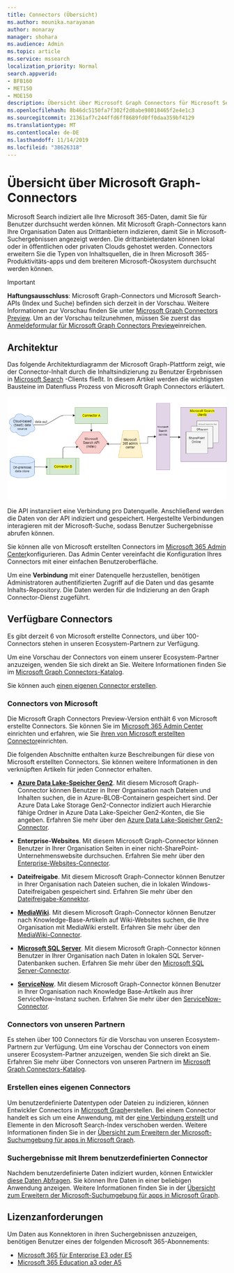 ```yaml
---
title: Connectors (Übersicht)
ms.author: mounika.narayanan
author: monaray
manager: shohara
ms.audience: Admin
ms.topic: article
ms.service: mssearch
localization_priority: Normal
search.appverid:
- BFB160
- MET150
- MOE150
description: Übersicht über Microsoft Graph Connectors für Microsoft Search
ms.openlocfilehash: 8b46dc5150fa7f302f2d8abe98018465f2e4e1c3
ms.sourcegitcommit: 21361af7c244ffd6ff8689fd0ff0daa359bf4129
ms.translationtype: MT
ms.contentlocale: de-DE
ms.lasthandoff: 11/14/2019
ms.locfileid: "38626318"
---
```

# <a name="overview-of-microsoft-graph-connectors"></a>Übersicht über Microsoft Graph-Connectors

Microsoft Search indiziert alle Ihre Microsoft 365-Daten, damit Sie für Benutzer durchsucht werden können. Mit Microsoft Graph-Connectors kann Ihre Organisation Daten aus Drittanbietern indizieren, damit Sie in Microsoft-Suchergebnissen angezeigt werden. Die drittanbieterdaten können lokal oder in öffentlichen oder privaten Clouds gehostet werden. Connectors erweitern Sie die Typen von Inhaltsquellen, die in Ihren Microsoft 365-Produktivitäts-apps und dem breiteren Microsoft-Ökosystem durchsucht werden können.

> [!IMPORTANT]
> **Haftungsausschluss**: Microsoft Graph-Connectors und Microsoft Search-APIs (Index und Suche) befinden sich derzeit in der Vorschau. Weitere Informationen zur Vorschau finden Sie unter [Microsoft Graph Connectors Preview](connectors-preview.md). Um an der Vorschau teilzunehmen, müssen Sie zuerst das [Anmeldeformular für Microsoft Graph Connectors Preview](https://forms.office.com/Pages/ResponsePage.aspx?id=v4j5cvGGr0GRqy180BHbRxWYgu82J_RFnMMATAS6_chUNVYwNU1CMDNZUDBSSDZKWVo2RDJDRjRLQi4u)einreichen.

## <a name="architecture"></a>Architektur
Das folgende Architekturdiagramm der Microsoft Graph-Plattform zeigt, wie der Connector-Inhalt durch die Inhaltsindizierung zu Benutzer Ergebnissen in [Microsoft Search](https://docs.microsoft.com/microsoftsearch/overview-microsoft-search) -Clients fließt. In diesem Artikel werden die wichtigsten Bausteine im Datenfluss Prozess von Microsoft Graph Connectors erläutert.

![](media/highlevel-connectors_FINAL.png)

Die API instanziiert eine Verbindung pro Datenquelle. Anschließend werden die Daten von der API indiziert und gespeichert. Hergestellte Verbindungen interagieren mit der Microsoft-Suche, sodass Benutzer Suchergebnisse abrufen können.

Sie können alle von Microsoft erstellten Connectors im [Microsoft 365 Admin Center](https://admin.microsoft.com)konfigurieren. Das Admin Center vereinfacht die Konfiguration Ihres Connectors mit einer einfachen Benutzeroberfläche.

Um eine **Verbindung** mit einer Datenquelle herzustellen, benötigen Administratoren authentifizierten Zugriff auf die Daten und das gesamte Inhalts-Repository. Die Daten werden für die Indizierung an den Graph Connector-Dienst zugeführt.

## <a name="available-connectors"></a>Verfügbare Connectors
Es gibt derzeit 6 von Microsoft erstellte Connectors, und über 100-Connectors stehen in unseren Ecosystem-Partnern zur Verfügung.

Um eine Vorschau der Connectors von einem unserer Ecosystem-Partner anzuzeigen, wenden Sie sich direkt an Sie. Weitere Informationen finden Sie im [Microsoft Graph Connectors-Katalog](connectors-gallery.md).

Sie können auch [einen eigenen Connector erstellen](https://docs.microsoft.com/graph/search-concept-overview).

### <a name="connectors-by-microsoft"></a>Connectors von Microsoft
Die Microsoft Graph Connectors Preview-Version enthält 6 von Microsoft erstellte Connectors. Sie können Sie im [Microsoft 365 Admin Center](https://admin.microsoft.com) einrichten und erfahren, wie Sie [ihren von Microsoft erstellten Connector](configure-connector.md)einrichten.

Die folgenden Abschnitte enthalten kurze Beschreibungen für diese von Microsoft erstellten Connectors. Sie können weitere Informationen in den verknüpften Artikeln für jeden Connector erhalten.

- **[Azure Data Lake-Speicher Gen2](https://docs.microsoft.com/azure/storage/blobs/data-lake-storage-introduction)**. Mit diesem Microsoft Graph-Connector können Benutzer in Ihrer Organisation nach Dateien und Inhalten suchen, die in Azure-BLOB-Containern gespeichert sind. Der Azure Data Lake Storage Gen2-Connector indiziert auch Hierarchie fähige Ordner in Azure Data Lake-Speicher Gen2-Konten, die Sie angeben.
Erfahren Sie mehr über den [Azure Data Lake-Speicher Gen2-Connector](azure-data-lake-connector.md).

- **Enterprise-Websites**. Mit diesem Microsoft Graph-Connector können Benutzer in Ihrer Organisation Seiten in einer nicht-SharePoint-Unternehmenswebsite durchsuchen.
Erfahren Sie mehr über den [Enterprise-Websites-Connector](enterprise-web-connector.md).

- **Dateifreigabe**. Mit diesem Microsoft Graph-Connector können Benutzer in Ihrer Organisation nach Dateien suchen, die in lokalen Windows-Dateifreigaben gespeichert sind.
Erfahren Sie mehr über den [Dateifreigabe-Konnektor](file-share-connector.md).

- **[MediaWiki](https://www.mediawiki.org/wiki/MediaWiki)**. Mit diesem Microsoft Graph-Connector können Benutzer nach Knowledge-Base-Artikeln auf Wiki-Websites suchen, die Ihre Organisation mit MediaWiki erstellt.
Erfahren Sie mehr über den [MediaWiki-Connector](mediawiki-connector.md).

- **[Microsoft SQL Server](https://www.microsoft.com/sql-server/sql-server-2017)**. Mit diesem Microsoft Graph-Connector können Benutzer in Ihrer Organisation nach Daten in lokalen SQL Server-Datenbanken suchen.
Erfahren Sie mehr über den [Microsoft SQL Server-Connector](MSSQL-connector.md).

- **[ServiceNow](https://www.servicenow.com)**. Mit diesem Microsoft Graph-Connector können Benutzer in Ihrer Organisation nach Knowledge Base-Artikeln aus ihrer ServiceNow-Instanz suchen.
Erfahren Sie mehr über den [ServiceNow-Connector](servicenow-connector.md).

### <a name="connectors-from-our-partners"></a>Connectors von unseren Partnern
Es stehen über 100 Connectors für die Vorschau von unseren Ecosystem-Partnern zur Verfügung. Um eine Vorschau der Connectors von einem unserer Ecosystem-Partner anzuzeigen, wenden Sie sich direkt an Sie.
Erfahren Sie mehr über Connectors von unseren Partnern im [Microsoft Graph Connectors-Katalog](connectors-gallery.md).

### <a name="build-your-own-connector"></a>Erstellen eines eigenen Connectors
Um benutzerdefinierte Datentypen oder Dateien zu indizieren, können Entwickler Connectors in [Microsoft Graph](https://developer.microsoft.com/graph/)erstellen. Bei einem Connector handelt es sich um eine Anwendung, mit der [eine Verbindung erstellt](https://docs.microsoft.com/graph/search-index-manage-connections) und Elemente in den Microsoft Search-Index verschoben werden. Weitere Informationen finden Sie in der [Übersicht zum Erweitern der Microsoft-Suchumgebung für apps in Microsoft Graph](https://docs.microsoft.com/graph/search-concept-overview).

### <a name="search-results-with-your-custom-built-connector"></a>Suchergebnisse mit Ihrem benutzerdefinierten Connector
Nachdem benutzerdefinierte Daten indiziert wurden, können Entwickler [diese Daten Abfragen](https://docs.microsoft.com/graph/search-concept-custom-types). Sie können Ihre Daten in einer beliebigen Anwendung anzeigen. Weitere Informationen finden Sie in der [Übersicht zum Erweitern der Microsoft-Suchumgebung für apps in Microsoft Graph](https://docs.microsoft.com/graph/search-concept-overview).

## <a name="license-requirements"></a>Lizenzanforderungen
Um Daten aus Konnektoren in ihren Suchergebnissen anzuzeigen, benötigen Benutzer eines der folgenden Microsoft 365-Abonnements:
- <a href="https://www.microsoft.com/microsoft-365/compare-all-microsoft-365-plans" target="_blank">Microsoft 365 für Enterprise E3 oder E5</a>
- <a href="https://www.microsoft.com/microsoft-365/academic/compare-office-365-education-plans?activetab=tab:primaryr1" target="_blank">Microsoft 365 Education a3 oder A5</a>
